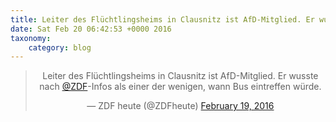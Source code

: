 ```yaml
---
title: Leiter des Flüchtlingsheims in Clausnitz ist AfD-Mitglied. Er wusste nach @ZDF-Infos als einer der wenigen, wann Bus eintreffen würde.
date: Sat Feb 20 06:42:53 +0000 2016
taxonomy:
    category: blog
---
```

<blockquote class="twitter-tweet" align="center"><p lang="de" dir="ltr">Leiter des Flüchtlingsheims in Clausnitz ist AfD-Mitglied. Er wusste nach <a href="https://twitter.com/ZDF">@ZDF</a>-Infos als einer der wenigen, wann Bus eintreffen würde.</p>&mdash; ZDF heute (@ZDFheute) <a href="https://twitter.com/ZDFheute/status/700782431431950336">February 19, 2016</a></blockquote>
